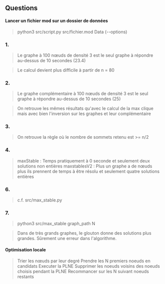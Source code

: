## Questions

#### Lancer un fichier mod sur un dossier de données
> python3 src/script.py src/fichier.mod Data (--options)

### 1.
> Le graphe à 100 nœuds de densité 3 est le seul graphe à répondre au-dessus de 10 secondes (23.4)

> Le calcul devient plus difficile à partir de n = 80

### 2.
> Le graphe complémentaire à 100 nœuds de densité 3 est le seul graphe à répondre au-dessus de 10 secondes (25)

> On retrouve les mêmes résultats qu'avec le calcul de la max clique mais avec bien l'inversion sur les graphes et leur complémentaire 

### 3.
> On retrouve la règle où le nombre de sommets retenu est >= n/2

### 4.
> maxStable : Temps pratiquement à 0 seconde et seulement deux solutions non entières
> maxstablesV2 : Plus un graphe a de nœuds plus ils prennent de temps à être résolu et seulement quatre solutions entières

### 6.
> c.f. src/max_stable.py

### 7.
> python3 src/max_stable graph_path N

> Dans de très grands graphes, le glouton donne des solutions plus grandes. Sûrement une erreur dans l'algorithme.

#### Optimisation locale
> Trier les nœuds par leur degré
> Prendre les N premiers noeuds en candidats
> Executer la PLNE
> Supprimer les noeuds voisins des noeuds choisis pendant la PLNE
> Recommancer sur les N suivant noeuds restants

